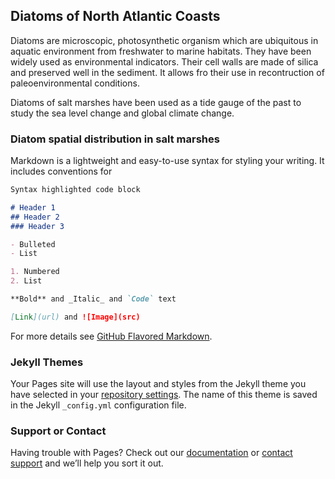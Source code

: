 ## Diatoms of North Atlantic Coasts

Diatoms are microscopic, photosynthetic organism which are ubiquitous in aquatic environment from freshwater to marine habitats. They have been widely used as environmental indicators. Their cell walls are made of silica and preserved well in the sediment. It allows fro their use in recontruction of paleoenvironmental conditions.

Diatoms of salt marshes have been used as a tide gauge of the past to study the sea level change and global climate change.

### Diatom spatial distribution in salt marshes

Markdown is a lightweight and easy-to-use syntax for styling your writing. It includes conventions for

```markdown
Syntax highlighted code block

# Header 1
## Header 2
### Header 3

- Bulleted
- List

1. Numbered
2. List

**Bold** and _Italic_ and `Code` text

[Link](url) and ![Image](src)
```

For more details see [GitHub Flavored Markdown](https://guides.github.com/features/mastering-markdown/).

### Jekyll Themes

Your Pages site will use the layout and styles from the Jekyll theme you have selected in your [repository settings](https://github.com/ninadesianti/ninadesianti.github.io/settings). The name of this theme is saved in the Jekyll `_config.yml` configuration file.

### Support or Contact

Having trouble with Pages? Check out our [documentation](https://help.github.com/categories/github-pages-basics/) or [contact support](https://github.com/contact) and we’ll help you sort it out.
